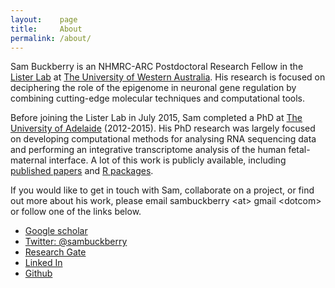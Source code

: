 ```yaml
---
layout:    page
title:     About
permalink: /about/
---
```


Sam Buckberry is an NHMRC-ARC Postdoctoral Research Fellow in the [Lister Lab](http://listerlab.org) at [The University of Western Australia](http://www.uwa.edu.au/). His research is focused on deciphering the role of the epigenome in 
neuronal gene regulation by combining cutting-edge molecular techniques and computational tools.  

Before joining the Lister Lab in July 2015, Sam completed a PhD at [The University of Adelaide](http://www.adelaide.edu.au) (2012-2015). His PhD research was largely focused on developing computational methods for analysing RNA sequencing data and performing an integrative transcriptome analysis of the human fetal-maternal interface. A lot of this work is publicly available, including [published papers](http://sambuckberry.github.io/publications/) and [R packages](http://www.bioconductor.org/packages/release/bioc/html/massiR.html).

If you would like to get in touch with Sam, collaborate on a project, or find out more about his work, please email sambuckberry \<at\> gmail \<dotcom\>  or follow one of the links below.

- [Google scholar](https://scholar.google.com.au/citations?hl=en&user=b--b_fUAAAAJ)
- [Twitter: @sambuckberry](https://twitter.com/sambuckberry)
- [Research Gate](https://www.researchgate.net/profile/Sam_Buckberry)
- [Linked In](https://au.linkedin.com/in/sambuckberry)
- [Github](https://github.com/sambuckberry)

